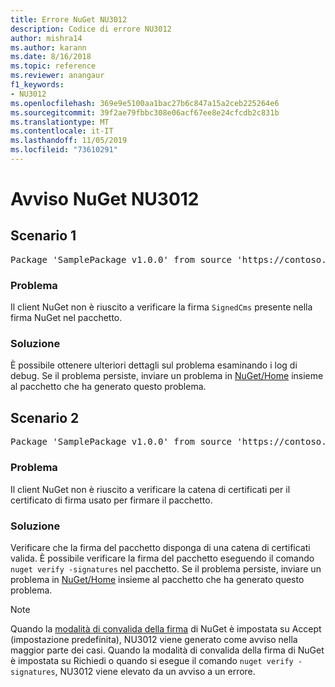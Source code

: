 ```yaml
---
title: Errore NuGet NU3012
description: Codice di errore NU3012
author: mishra14
ms.author: karann
ms.date: 8/16/2018
ms.topic: reference
ms.reviewer: anangaur
f1_keywords:
- NU3012
ms.openlocfilehash: 369e9e5100aa1bac27b6c847a15a2ceb225264e6
ms.sourcegitcommit: 39f2ae79fbbc308e06acf67ee8e24cfcdb2c831b
ms.translationtype: MT
ms.contentlocale: it-IT
ms.lasthandoff: 11/05/2019
ms.locfileid: "73610291"
---
```

# <a name="nuget-warning-nu3012"></a>Avviso NuGet NU3012

## <a name="scenario-1"></a>Scenario 1

<pre>Package 'SamplePackage v1.0.0' from source 'https://contoso.com/index.json': The primary signature validation failed.</pre>

### <a name="issue"></a>Problema

Il client NuGet non è riuscito a verificare la firma `SignedCms` presente nella firma NuGet nel pacchetto.


### <a name="solution"></a>Soluzione

È possibile ottenere ulteriori dettagli sul problema esaminando i log di debug. Se il problema persiste, inviare un problema in [NuGet/Home](https://github.com/NuGet/Home/issues) insieme al pacchetto che ha generato questo problema.



## <a name="scenario-2"></a>Scenario 2

<pre>Package 'SamplePackage v1.0.0' from source 'https://contoso.com/index.json': The primary signature found a chain building issue:  A certificate chain processed, but terminated in a root certificate which is not trusted by the trust provider.</pre>

### <a name="issue"></a>Problema

Il client NuGet non è riuscito a verificare la catena di certificati per il certificato di firma usato per firmare il pacchetto.


### <a name="solution"></a>Soluzione

Verificare che la firma del pacchetto disponga di una catena di certificati valida. È possibile verificare la firma del pacchetto eseguendo il comando `nuget verify -signatures` nel pacchetto. Se il problema persiste, inviare un problema in [NuGet/Home](https://github.com/NuGet/Home/issues) insieme al pacchetto che ha generato questo problema.


> [!Note]
> Quando la [modalità di convalida della firma](https://docs.microsoft.com/nuget/consume-packages/installing-signed-packages#configure-package-signature-requirements) di NuGet è impostata su Accept (impostazione predefinita), NU3012 viene generato come avviso nella maggior parte dei casi. Quando la modalità di convalida della firma di NuGet è impostata su Richiedi o quando si esegue il comando `nuget verify -signatures`, NU3012 viene elevato da un avviso a un errore. 

